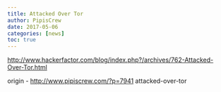 ```yaml
---
title: Attacked Over Tor
author: PipisCrew
date: 2017-05-06
categories: [news]
toc: true
---
```


http://www.hackerfactor.com/blog/index.php?/archives/762-Attacked-Over-Tor.html

origin - http://www.pipiscrew.com/?p=7941 attacked-over-tor